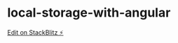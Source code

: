 # local-storage-with-angular

[Edit on StackBlitz ⚡️](https://stackblitz.com/edit/local-storage-with-angular)
